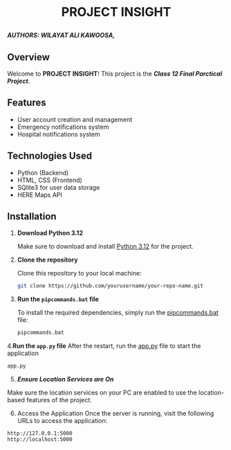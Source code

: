 # <p align="center">PROJECT INSIGHT</p>

***AUTHORS: WILAYAT ALI KAWOOSA,***

## Overview

Welcome to **PROJECT INSIGHT**! This project is the ***Class 12 Final Parctical Project***.

## Features

- User account creation and management
- Emergency notifications system
- Hospital notifications system

## Technologies Used

- Python (Backend)
- HTML, CSS (Frontend)
- SQlite3 for user data storage
- HERE Maps API

## Installation

1. **Download Python 3.12**

   Make sure to download and install [Python 3.12](https://www.python.org/downloads/release/python-3120/) for the project.

2. **Clone the repository**

   Clone this repository to your local machine:
   ```bash
   git clone https://github.com/yourusername/your-repo-name.git
   
3. **Run the `pipcommands.bat` file**

   To install the required dependencies, simply run the [pipcommands.bat](https://github.com/willayat1114/project-insight/blob/main/pipcommands.bat) file:
   ```bash
   pipcommands.bat

4.**Run the `app.py` file**
  After the restart, run the [app.py](https://github.com/willayat1114/project-insight/blob/main/app.py) file to start the application
  ```bash
  app.py
```

5. ***Ensure Location Services are On***

  Make sure the location services on your PC are enabled to use the location-based features of the project.

6. Access the Application
   Once the server is running, visit the following URLs to access the application:
```
http://127.0.0.1:5000
http://localhost:5000
```

